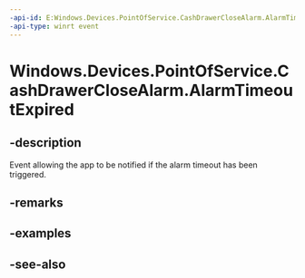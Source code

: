 ```yaml
---
-api-id: E:Windows.Devices.PointOfService.CashDrawerCloseAlarm.AlarmTimeoutExpired
-api-type: winrt event
---
```


<!-- Event syntax
public event Windows.Foundation.TypedEventHandler AlarmTimeoutExpired<Windows.Devices.PointOfService.CashDrawerCloseAlarm,  object>
-->

# Windows.Devices.PointOfService.CashDrawerCloseAlarm.AlarmTimeoutExpired

## -description
Event allowing the app to be notified if the alarm timeout has been triggered.

## -remarks

## -examples

## -see-also
